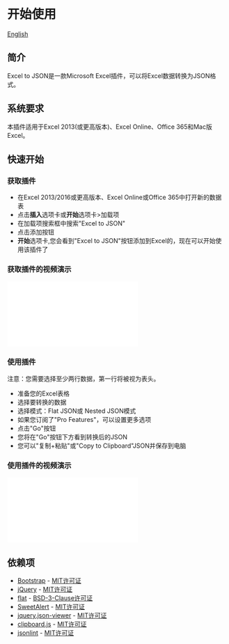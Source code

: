 # 开始使用
<a name="Introduction"></a>

[English](https://excel-to-json.wtsolutions.cn/en/latest/getstarted.html)

## 简介

Excel to JSON是一款Microsoft Excel插件，可以将Excel数据转换为JSON格式。
<a name="Requirements"></a>
## 系统要求
本插件适用于Excel 2013(或更高版本)、Excel Online、Office 365和Mac版Excel。
<a name="Quickstarted"></a>
## 快速开始
<a name="Getadd-in"></a>
### 获取插件
* 在Excel 2013/2016或更高版本、Excel Online或Office 365中打开新的数据表
* 点击**插入**选项卡或**开始**选项卡>加载项
* 在加载项搜索框中搜索"Excel to JSON"
* 点击添加按钮
* **开始**选项卡,您会看到"Excel to JSON"按钮添加到Excel的，现在可以开始使用该插件了

### 获取插件的视频演示
<iframe src="//player.bilibili.com/player.html?isOutside=true&aid=114329529684152&bvid=BV15ddBYLEaV&cid=29388573290&p=1" scrolling="no" border="0" frameborder="no" framespacing="0" allowfullscreen="true"></iframe>

<script async src="https://pagead2.googlesyndication.com/pagead/js/adsbygoogle.js?client=ca-pub-8772217510669640"
     crossorigin="anonymous"></script>
<ins class="adsbygoogle"
     style="display:block; text-align:center;"
     data-ad-layout="in-article"
     data-ad-format="fluid"
     data-ad-client="ca-pub-8772217510669640"
     data-ad-slot="2653271427"></ins>
<script>
     (adsbygoogle = window.adsbygoogle || []).push({});
</script>

<a name="Useadd-in"></a>
### 使用插件

注意：您需要选择至少两行数据，第一行将被视为表头。

* 准备您的Excel表格
* 选择要转换的数据
* 选择模式：Flat JSON或 Nested JSON模式
* 如果您订阅了"Pro Features"，可以设置更多选项
* 点击"Go"按钮
* 您将在"Go"按钮下方看到转换后的JSON
* 您可以"复制+粘贴"或"Copy to Clipboard"JSON并保存到电脑

### 使用插件的视频演示

<iframe src="//player.bilibili.com/player.html?isOutside=true&aid=114345920959097&bvid=BV1jdoAYHEDF&cid=29442509957&p=1" scrolling="no" border="0" frameborder="no" framespacing="0" allowfullscreen="true"></iframe>

## 依赖项
* [Bootstrap](https://github.com/twbs/bootstrap) - [MIT许可证](https://github.com/twbs/bootstrap/blob/main/LICENSE)
* [jQuery](https://github.com/jquery/jquery) - [MIT许可证](https://github.com/jquery/jquery/blob/main/LICENSE.txt)
* [flat](https://github.com/hughsk/flat) - [BSD-3-Clause许可证](https://github.com/hughsk/flat/blob/master/LICENSE)
* [SweetAlert](https://github.com/t4t5/sweetalert) - [MIT许可证](https://github.com/t4t5/sweetalert/blob/master/LICENSE.md)
* [jquery.json-viewer](https://github.com/abodelot/jquery.json-viewer) - [MIT许可证](https://github.com/abodelot/jquery.json-viewer/blob/master/LICENSE)
* [clipboard.js](https://github.com/zenorocha/clipboard.js) - [MIT许可证](https://github.com/zenorocha/clipboard.js/blob/master/LICENSE)
* [jsonlint](https://github.com/zaach/jsonlint) - [MIT许可证](https://github.com/zaach/jsonlint/blob/master/LICENSE)
